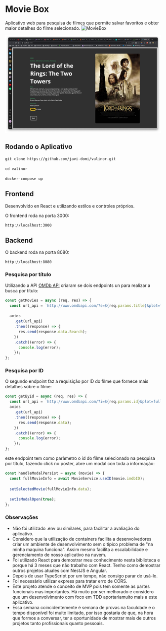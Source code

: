 # Movie Box

Aplicativo web para pesquisa de filmes que permite salvar favoritos e obter maior detalhes do filme selecionado.
![MovieBox](frontend/public/MovieBox.png)

![Modal](frontend/public/Modal.png)

## Rodando o Aplicativo

```
git clone https://github.com/javi-domi/valinor.git

cd valinor

docker-compose up
```

## Frontend

Desenvolvido en React e utilizando estilos e controles próprios.

O frontend roda na porta 3000:

```
http://localhost:3000
```

## Backend

O backend roda na porta 8080:

```
http://localhost:8080
```

### Pesquisa por título

Utilizando a API [OMDb API](http://www.omdbapi.com/) criaram se dois endpoints un para realizar a busca por título:

```js
const getMovies = async (req, res) => {
  const url_api = `http://www.omdbapi.com/?s=${req.params.title}&plot=full&apikey=42d64254`;

  axios
    .get(url_api)
    .then((response) => {
      res.send(response.data.Search);
    })
    .catch((error) => {
      console.log(error);
    });
};
```

### Pesquisa por ID

O segundo endpoint faz a requisição por ID do filme que fornece mais detalhes sobre o filme:

```js
const getById = async (req, res) => {
  const url_api = `http://www.omdbapi.com/?i=${req.params.id}&plot=full&apikey=42d64254`;
  axios
    .get(url_api)
    .then((response) => {
      res.send(response.data);
    })
    .catch((error) => {
      console.log(error);
    });
};
```

este endpoint tem como parâmetro o id do filme selecionado na pesquisa por título, fazendo click no poster, abre um modal con toda a informação:

```js
const handleModalPersist = async (movie) => {
  const fullMovieInfo = await MovieService.useID(movie.imdbID);

  setSelectedMovie(fullMovieInfo.data);

  setIsModalOpen(true);
};
```

### Observações

- Não foi utilizado .env ou similares, para facilitar a avaliação do aplicativo.
- Considero que la utilização de containers facilita a desenvolvedores criar um ambiente de desenvolvimento sem o tipico problema de "na minha maquina funciona". Assim mesmo facilita a escalabilidade e gerenciamento de nosso aplicativo na nuvem.
- Foi utilizado React para demostrar meu conhecimento nesta biblioteca e porque há 3 meses que não trabalho com React. Tenho como demostrar outros projetos atuales com NestJS e Angular.
- Depois de usar TypeScript por um tempo, não consigo parar de usá-lo.
- Foi necessário utilizar express para tratar erro de CORS.
- Este projeto atende o conceito de MVP pois tem somente as partes funcionais mas importantes. Há muito por ser melhorado e considero que um desenvolvimento com foco em TDD aportariamuito mais a este aplicativo.
- Essa semana coincidentemente é semana de provas na faculdade e o tempo disponível foi muito limitado, por isso gostaria de que, na hora que formos a conversar, ter a oportunidade de mostrar mais de outros projetos tanto profissionais quanto pessoais.
